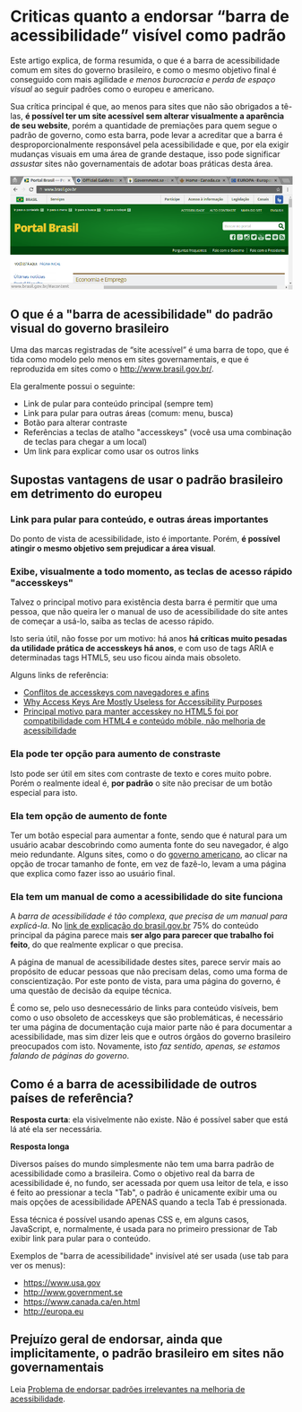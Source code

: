 # Criticas quanto a endorsar “barra de acessibilidade” visível como padrão
Este artigo explica, de forma resumida, o que é a barra de acessibilidade
comum em sites do governo brasileiro, e como o mesmo objetivo final é
conseguido com mais agilidade _e menos burocracia e perda de espaço
visual_ ao seguir padrões como o europeu e americano.

Sua crítica principal é que, ao menos para sites que não são obrigados a
tê-las, **é possível ter um site acessível sem alterar visualmente a
aparência de seu website**, porém a quantidade de premiações para quem segue
o padrão de governo, como esta barra, pode levar a acreditar que a barra
é desproporcionalmente responsável pela acessibilidade e que, por ela
exigir mudanças visuais em uma área de grande destaque, isso pode significar
_assustar_ sites não governamentais de adotar boas práticas desta área.

![Comparativo entre barra de acessibilidade brasileira, que sempre ocupa espaço precioso em tela, com alternativas usadas em outros países, que exibem opções de acessibilidade apenas quando necessário, ao apertar tela tab](gifs/barra-acessibilidade-visual-vs-escondida.gif?raw=true "Comparativo entre barra de acessibilidade brasileira, que sempre ocupa espaço precioso em tela, com alternativas usadas em outros países, que exibem opções de acessibilidade apenas quando necessário, ao apertar tela tab")


## O que é a "barra de acessibilidade" do padrão visual do governo brasileiro

Uma das marcas registradas de “site acessível” é uma barra de topo,
que é tida como modelo pelo menos em sites governamentais, e que é
reproduzida em sites como o http://www.brasil.gov.br/.

Ela geralmente possui o seguinte:

- Link de pular para conteúdo principal (sempre tem)
- Link para pular para outras áreas (comum: menu, busca)
- Botão para alterar contraste
- Referências a teclas de atalho "accesskeys" (você usa uma combinação de
teclas para chegar a um local)
- Um link para explicar como usar os outros links

## Supostas vantagens de usar o padrão brasileiro em detrimento do europeu

### Link para pular para conteúdo, e outras áreas importantes

Do ponto de vista de acessibilidade, isto é importante. Porém, **é possível
atingir o mesmo objetivo sem prejudicar a área visual**.

### Exibe, visualmente a todo momento, as teclas de acesso rápido "accesskeys"

Talvez o principal motivo para existência desta barra é permitir que uma
pessoa, que não queira ler o manual de uso de acessibilidade do site antes
de começar a usá-lo, saiba as teclas de acesso rápido.

Isto seria útil, não fosse por um motivo: há anos **há críticas muito pesadas
da utilidade prática de accesskeys há anos**, e com uso de tags ARIA e
determinadas tags HTML5, seu uso ficou ainda mais obsoleto.

Alguns links de referência:

- [Conflitos de accesskeys com navegadores e afins](http://webaim.org/techniques/keyboard/accesskey#browserconflicts)
- [Why Access Keys Are Mostly Useless for Accessibility Purposes](http://www.thesitewizard.com/webdesign/access-keys-are-useless.shtml)
- [Principal motivo para manter accesskey no HTML5 foi por compatibilidade com HTML4 e conteúdo móbile, não melhoria de acessibilidade](http://www.punkchip.com/the-accesskey-attribute/)

### Ela pode ter opção para aumento de constraste

Isto pode ser útil em sites com contraste de texto e cores muito pobre.
Porém o realmente ideal é, **por padrão** o site não precisar de um
botão especial para isto.

### Ela tem opção de aumento de fonte

Ter um botão especial para aumentar a fonte, sendo que é natural para
um usuário acabar descobrindo como aumenta fonte do seu navegador, é
algo meio redundante. Alguns sites, como o do [governo americano](https://www.usa.gov/change-text),
ao clicar na opção de trocar tamanho de fonte, em vez de fazê-lo,
levam a uma página que explica como fazer isso ao usuário final.

### Ela tem um manual de como a acessibilidade do site funciona

A _barra de acessibilidade é tão complexa, que precisa de um manual
para explicá-la_. No [link de explicação do brasil.gov.br](http://www.brasil.gov.br/acessibilidade)
75% do conteúdo principal da página parece mais **ser algo para
parecer que trabalho foi feito**, do que realmente explicar o que
precisa.

A página de manual de acessibilidade destes sites, parece servir
mais ao propósito de educar pessoas que não precisam delas, como
uma forma de conscientização. Por este ponto de vista, para uma
página do governo, é uma questão de decisão da equipe técnica.

É como se, pelo uso desnecessário de links para conteúdo visíveis,
bem como o uso obsoleto de accesskeys que são problemáticas, é
necessário ter uma página de documentação cuja maior parte não
é para documentar a acessibilidade, mas sim dizer leis que
e outros órgãos do governo brasileiro preocupados com isto.
Novamente, isto _faz sentido, apenas, se estamos falando
de páginas do governo_.

## Como é a barra de acessibilidade de outros países de referência?

**Resposta curta**: ela visivelmente não existe. Não é possível saber que está
lá até ela ser necessária.

**Resposta longa**

Diversos países do mundo simplesmente não tem uma barra padrão
de acessibilidade como a brasileira. Como o objetivo real da barra de
acessibilidade é, no fundo, ser acessada por quem usa leitor de tela, e isso é
feito ao pressionar a tecla "Tab", o padrão é unicamente exibir uma ou mais
opções de acessibilidade APENAS quando a tecla Tab é pressionada.

Essa técnica é possível usando apenas CSS e, em alguns casos, JavaScript, e,
normalmente, é usada para no primeiro pressionar de Tab exibir link para
pular para o conteúdo.

Exemplos de "barra de acessibilidade" invisível até ser usada (use tab para
ver os menus):
- https://www.usa.gov
- http://www.government.se
- https://www.canada.ca/en.html
- http://europa.eu

## Prejuízo geral de endorsar, ainda que implicitamente, o padrão brasileiro em sites não governamentais


Leia [Problema de endorsar padrões irrelevantes na melhoria de acessibilidade](problema-de-endorsar-padroes-irrelevantes.md).
